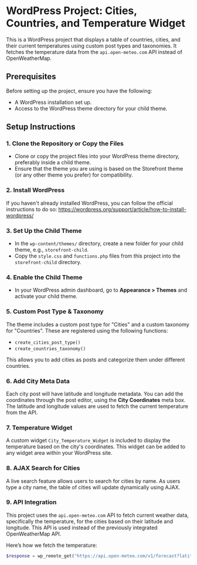 # WordPress Project: Cities, Countries, and Temperature Widget

This is a WordPress project that displays a table of countries, cities, and their current temperatures using custom post types and taxonomies. It fetches the temperature data from the `api.open-meteo.com` API instead of OpenWeatherMap.

## Prerequisites

Before setting up the project, ensure you have the following:

- A WordPress installation set up.
- Access to the WordPress theme directory for your child theme.

## Setup Instructions

### 1. Clone the Repository or Copy the Files

- Clone or copy the project files into your WordPress theme directory, preferably inside a child theme.
- Ensure that the theme you are using is based on the Storefront theme (or any other theme you prefer) for compatibility.

### 2. Install WordPress

If you haven't already installed WordPress, you can follow the official instructions to do so: https://wordpress.org/support/article/how-to-install-wordpress/

### 3. Set Up the Child Theme

- In the `wp-content/themes/` directory, create a new folder for your child theme, e.g., `storefront-child`.
- Copy the `style.css` and `functions.php` files from this project into the `storefront-child` directory.

### 4. Enable the Child Theme

- In your WordPress admin dashboard, go to **Appearance > Themes** and activate your child theme.

### 5. Custom Post Type & Taxonomy

The theme includes a custom post type for "Cities" and a custom taxonomy for "Countries". These are registered using the following functions:

- `create_cities_post_type()`
- `create_countries_taxonomy()`

This allows you to add cities as posts and categorize them under different countries.

### 6. Add City Meta Data

Each city post will have latitude and longitude metadata. You can add the coordinates through the post editor, using the **City Coordinates** meta box. The latitude and longitude values are used to fetch the current temperature from the API.

### 7. Temperature Widget

A custom widget `City_Temperature_Widget` is included to display the temperature based on the city's coordinates. This widget can be added to any widget area within your WordPress site.

### 8. AJAX Search for Cities

A live search feature allows users to search for cities by name. As users type a city name, the table of cities will update dynamically using AJAX.

### 9. API Integration

This project uses the `api.open-meteo.com` API to fetch current weather data, specifically the temperature, for the cities based on their latitude and longitude. This API is used instead of the previously integrated OpenWeatherMap API.

Here’s how we fetch the temperature:

```php
$response = wp_remote_get("https://api.open-meteo.com/v1/forecast?latitude=$latitude&longitude=$longitude&current_weather=true");
